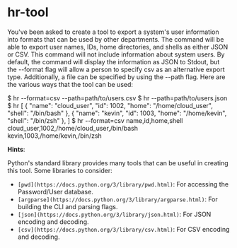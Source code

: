 # hr-tool

You've been asked to create a tool to export a system's user information into formats that can be used by other departments. The command will be able to export user names, IDs, home directories, and shells as either JSON or CSV. This command will not include information about system users. By default, the command will display the information as JSON to Stdout, but the --format flag will allow a person to specify csv as an alternative export type. Additionally, a file can be specified by using the --path flag. Here are the various ways that the tool can be used:

$ hr --format=csv --path=path/to/users.csv
$ hr --path=path/to/users.json
$ hr
[
  {
    "name": "cloud_user",
    "id": 1002,
    "home": "/home/cloud_user",
    "shell": "/bin/bash"
  },
  {
    "name": "kevin",
    "id": 1003,
    "home": "/home/kevin",
    "shell": "/bin/zsh"
  },
]
$ hr --format=csv
name,id,home,shell
cloud_user,1002,/home/cloud_user,/bin/bash
kevin,1003,/home/kevin,/bin/zsh

**Hints**:

Python's standard library provides many tools that can be useful in creating this tool. Some libraries to consider:

- `[pwd](https://docs.python.org/3/library/pwd.html)`: For accessing the Password/User database.
- `[argparse](https://docs.python.org/3/library/argparse.html)`: For building the CLI and parsing flags.
- `[json](https://docs.python.org/3/library/json.html)`: For JSON encoding and decoding.
- `[csv](https://docs.python.org/3/library/csv.html)`: For CSV encoding and decoding.
